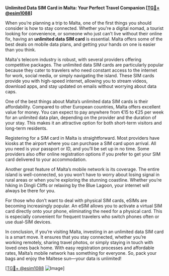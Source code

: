 **Unlimited Data SIM Card in Malta: Your Perfect Travel Companion [[TG💪+ @esim1088](https://t.me/s/esim1088)]**

When you’re planning a trip to Malta, one of the first things you should consider is how to stay connected. Whether you're a digital nomad, a tourist looking for convenience, or someone who just can’t live without their online fix, having an **unlimited data SIM card** is essential. Malta offers some of the best deals on mobile data plans, and getting your hands on one is easier than you think.

Malta's telecom industry is robust, with several providers offering competitive packages. The unlimited data SIM cards are particularly popular because they cater to travelers who need constant access to the internet for work, social media, or simply navigating the island. These SIM cards provide you with high-speed internet, allowing you to stream videos, download apps, and stay updated on emails without worrying about data caps.

One of the best things about Malta’s unlimited data SIM cards is their affordability. Compared to other European countries, Malta offers excellent value for money. You can expect to pay anywhere from €15 to €25 per week for an unlimited data plan, depending on the provider and the duration of your stay. This makes it an attractive option for both short-term visitors and long-term residents.

Registering for a SIM card in Malta is straightforward. Most providers have kiosks at the airport where you can purchase a SIM card upon arrival. All you need is your passport or ID, and you’ll be set up in no time. Some providers also offer online registration options if you prefer to get your SIM card delivered to your accommodation. 

Another great feature of Malta’s mobile network is its coverage. The entire island is well-connected, so you won’t have to worry about losing signal in rural areas or when you’re exploring the stunning coastline. Whether you’re hiking in Dingli Cliffs or relaxing by the Blue Lagoon, your internet will always be there for you.

For those who don’t want to deal with physical SIM cards, eSIMs are becoming increasingly popular. An eSIM allows you to activate a virtual SIM card directly onto your phone, eliminating the need for a physical card. This is especially convenient for frequent travelers who switch phones often or use dual-SIM devices.

In conclusion, if you’re visiting Malta, investing in an unlimited data SIM card is a smart move. It ensures that you stay connected, whether you’re working remotely, sharing travel photos, or simply staying in touch with loved ones back home. With easy registration processes and affordable rates, Malta’s mobile network has something for everyone. So, pack your bags and enjoy the Maltese sun—your data is unlimited!

[[TG💪+ @esim1088](https://t.me/s/esim1088) ![Image](https://i.postimg.cc/Y0z9fWf4/image.png)]